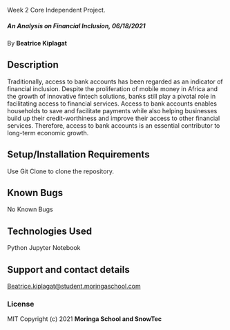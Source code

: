 Week 2 Core Independent Project.
##### An Analysis on Financial Inclusion, 06/18/2021
By **Beatrice Kiplagat**
## Description
Traditionally, access to bank accounts has been regarded as an indicator of financial inclusion. Despite the proliferation of mobile money in Africa and the growth of innovative fintech solutions, banks still play a pivotal role in facilitating access to financial services. Access to bank accounts enables households to save and facilitate payments while also helping businesses build up their credit-worthiness and improve their access to other financial services. Therefore, access to bank accounts is an essential contributor to long-term economic growth.
## Setup/Installation Requirements
Use Git Clone to clone the repository. 
## Known Bugs
No Known Bugs
## Technologies Used
Python
Jupyter Notebook 
## Support and contact details
Beatrice.kiplagat@student.moringaschool.com
### License
MIT
Copyright (c) 2021 **Moringa School and SnowTec**

